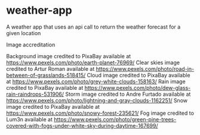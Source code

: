 # weather-app
A weather app that uses an api call to return the weather forecast for a given location

Image accreditation

Background image credited to PixaBay available at https://www.pexels.com/photo/earth-planet-76969/
Clear skies image credited to Artur Roman available at https://www.pexels.com/photo/road-in-between-of-grasslands-518415/
Cloud image credited to PixaBay available at https://www.pexels.com/photo/grey-white-clouds-158163/
Rain image credited to PixaBay available at https://www.pexels.com/photo/dew-glass-rain-raindrops-531906/
Storm image credited to Andre Furtado available at https://www.pexels.com/photo/lightning-and-gray-clouds-1162251/
Snow image credited to PixaBay available at https://www.pexels.com/photo/snowy-forest-235621/
Fog image credited to Lum3n available at https://www.pexels.com/photo/green-pine-trees-covered-with-fogs-under-white-sky-during-daytime-167699/